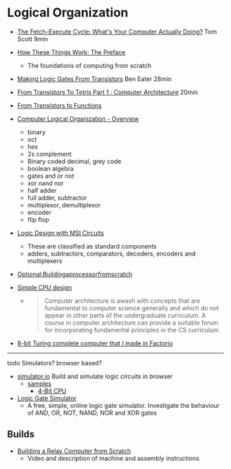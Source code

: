 Logical Organization
====================

* [The Fetch-Execute Cycle: What's Your Computer Actually Doing?](https://www.youtube.com/watch?v=Z5JC9Ve1sfI&list=PL96C35uN7xGLLeET0dOWaKHkAlPsrkcha&index=7) Tom Scott 9min

* [How These Things Work: The Preface](https://reasonablypolymorphic.com/book/preface)
    * The foundations of computing from scratch

* [Making Logic Gates From Transistors](https://www.youtube.com/watch?v=sTu3LwpF6XI) Ben Eater 28min

* [From Transistors To Tetris Part 1 : Computer Architecture](https://www.youtube.com/watch?v=6caLyckwo7U) 20min
* [From Transistors to Functions](https://www.cs.bu.edu/~best/courses/modules/Transistors2Gates/)
* [Computer Logical Organization - Overview](https://www.tutorialspoint.com/computer_logical_organization/computer_logical_organization_quick_guide.htm)
    * binary
    * oct
    * hex
    * 2s complement
    * Binary coded decimal, grey code
    * boolean algebra
    * gates and or not
    * xor nand nor
    * half adder
    * full adder, subtractor
    * multiplexor, demultiplexor
    * encoder
    * flip flop
* [Logic Design with MSI Circuits](https://www.ee.ucl.ac.uk/~ademosth/E757/Topic1.pdf)
    * These are classified as standard components
    * adders, subtractors, comparators, decoders, encoders and multiplexers
* [Optional:Buildingaprocessorfromscratch](https://ocw.mit.edu/courses/electrical-engineering-and-computer-science/6-189-a-gentle-introduction-to-programming-using-python-january-iap-2008/assignments/optional.pdf)
* [Simple CPU design](http://www.simplecpudesign.com/)
    * > Computer architecture is awash with concepts that are fundamental to computer science generally and which do not appear in other parts of the undergraduate curriculum. A course in computer architecture can provide a suitable forum for incorporating fundamental principles in the CS curriculum
* [8-bit Turing complete computer that I made in Factorio](https://imgur.com/a/tVB9xOx)

---

todo Simulators? browser based?

* [simulator.io](https://simulator.io) Build and simulate logic circuits in browser
    * [samples](https://simulator.io/samples)
        * [4-Bit CPU](https://simulator.io/samples#sample10)
* [Logic Gate Simulator](https://academo.org/demos/logic-gate-simulator/)
    * A free, simple, online logic gate simulator. Investigate the behaviour of AND, OR, NOT, NAND, NOR and XOR gates

Builds
------

* [Building a Relay Computer from Scratch](https://relaycomputer.co.uk/pages/overview.html)
    * Video and description of machine and assembly instructions
